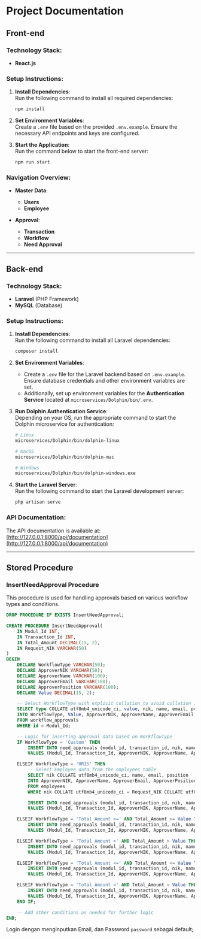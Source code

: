 
# Project Documentation

## Front-end

### Technology Stack:
- **React.js**

### Setup Instructions:

1. **Install Dependencies**:  
   Run the following command to install all required dependencies:
   ```bash
   npm install
   ```

2. **Set Environment Variables**:  
   Create a `.env` file based on the provided `.env.example`. Ensure the necessary API endpoints and keys are configured.

3. **Start the Application**:  
   Run the command below to start the front-end server:
   ```bash
   npm run start
   ```

### Navigation Overview:
- **Master Data**:
  - **Users**
  - **Employee**
  
- **Approval**:
  - **Transaction**
  - **Workflow**
  - **Need Approval**

---

## Back-end

### Technology Stack:
- **Laravel** (PHP Framework)
- **MySQL** (Database)

### Setup Instructions:

1. **Install Dependencies**:  
   Run the following command to install all Laravel dependencies:
   ```bash
   composer install
   ```

2. **Set Environment Variables**:  
   - Create a `.env` file for the Laravel backend based on `.env.example`. Ensure database credentials and other environment variables are set.
   - Additionally, set up environment variables for the **Authentication Service** located at `microservices/Dolphin/bin/.env`.

3. **Run Dolphin Authentication Service**:  
   Depending on your OS, run the appropriate command to start the Dolphin microservice for authentication:
   ```bash
   # Linux
   microservices/Dolphin/bin/dolphin-linux

   # macOS
   microservices/Dolphin/bin/dolphin-mac

   # Windows
   microservices/Dolphin/bin/dolphin-windows.exe
   ```

4. **Start the Laravel Server**:  
   Run the following command to start the Laravel development server:
   ```bash
   php artisan serve
   ```

### API Documentation:
The API documentation is available at:  
[http://127.0.0.1:8000/api/documentation](http://127.0.0.1:8000/api/documentation)

---

## Stored Procedure

### **InsertNeedApproval Procedure**

This procedure is used for handling approvals based on various workflow types and conditions.

```sql
DROP PROCEDURE IF EXISTS InsertNeedApproval;

CREATE PROCEDURE InsertNeedApproval(
    IN Modul_Id INT,
    IN Transaction_Id INT,
    IN Total_Amount DECIMAL(15, 2),
    IN Request_NIK VARCHAR(50)
)
BEGIN
    DECLARE WorkflowType VARCHAR(50);
    DECLARE ApproverNIK VARCHAR(50);
    DECLARE ApproverName VARCHAR(100);
    DECLARE ApproverEmail VARCHAR(100);
    DECLARE ApproverPosition VARCHAR(100);
    DECLARE Value DECIMAL(15, 2);

    -- Select WorkflowType with explicit collation to avoid collation issues
    SELECT type COLLATE utf8mb4_unicode_ci, value, nik, name, email, position 
    INTO WorkflowType, Value, ApproverNIK, ApproverName, ApproverEmail, ApproverPosition
    FROM workflow_approvals
    WHERE id = Modul_Id;

    -- Logic for inserting approval data based on WorkflowType
    IF WorkflowType = 'Custom' THEN
        INSERT INTO need_approvals (modul_id, transaction_id, nik, name, email, position, level)
        VALUES (Modul_Id, Transaction_Id, ApproverNIK, ApproverName, ApproverEmail, ApproverPosition, 1);

    ELSEIF WorkflowType = 'HRIS' THEN
        -- Select Employee data from the employees table
        SELECT nik COLLATE utf8mb4_unicode_ci, name, email, position 
        INTO ApproverNIK, ApproverName, ApproverEmail, ApproverPosition
        FROM employees
        WHERE nik COLLATE utf8mb4_unicode_ci = Request_NIK COLLATE utf8mb4_unicode_ci;

        INSERT INTO need_approvals (modul_id, transaction_id, nik, name, email, position, level)
        VALUES (Modul_Id, Transaction_Id, ApproverNIK, ApproverName, ApproverEmail, ApproverPosition, 1);

    ELSEIF WorkflowType = 'Total Amount >=' AND Total_Amount >= Value THEN
        INSERT INTO need_approvals (modul_id, transaction_id, nik, name, email, position, level)
        VALUES (Modul_Id, Transaction_Id, ApproverNIK, ApproverName, ApproverEmail, ApproverPosition, 1);

    ELSEIF WorkflowType = 'Total Amount >' AND Total_Amount > Value THEN
        INSERT INTO need_approvals (modul_id, transaction_id, nik, name, email, position, level)
        VALUES (Modul_Id, Transaction_Id, ApproverNIK, ApproverName, ApproverEmail, ApproverPosition, 1);

    ELSEIF WorkflowType = 'Total Amount <=' AND Total_Amount <= Value THEN
        INSERT INTO need_approvals (modul_id, transaction_id, nik, name, email, position, level)
        VALUES (Modul_Id, Transaction_Id, ApproverNIK, ApproverName, ApproverEmail, ApproverPosition, 1);

    ELSEIF WorkflowType = 'Total Amount <' AND Total_Amount < Value THEN
        INSERT INTO need_approvals (modul_id, transaction_id, nik, name, email, position, level)
        VALUES (Modul_Id, Transaction_Id, ApproverNIK, ApproverName, ApproverEmail, ApproverPosition, 1);
    END IF;

    -- Add other conditions as needed for further logic
END;
```
Login dengan menginputkan Email, dan Password `password` sebagai default;
